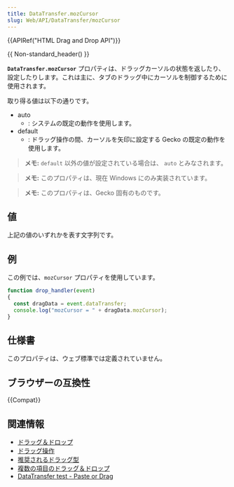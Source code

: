 ```yaml
---
title: DataTransfer.mozCursor
slug: Web/API/DataTransfer/mozCursor
---
```


{{APIRef("HTML Drag and Drop API")}}

{{ Non-standard_header() }}

**`DataTransfer.mozCursor`** プロパティは、ドラッグカーソルの状態を返したり、設定したりします。これは主に、タブのドラッグ中にカーソルを制御するために使用されます。

取り得る値は以下の通りです。

- auto
  - : システムの既定の動作を使用します。
- default
  - : ドラッグ操作の間、カーソルを矢印に設定する Gecko の既定の動作を使用します。

> **メモ:** `default` 以外の値が設定されている場合は、 `auto` とみなされます。

> **メモ:** このプロパティは、現在 Windows にのみ実装されています。

> **メモ:** このプロパティは、Gecko 固有のものです。

## 値

上記の値のいずれかを表す文字列です。

## 例

この例では、`mozCursor` プロパティを使用しています。

```js
function drop_handler(event)
{
  const dragData = event.dataTransfer;
  console.log("mozCursor = " + dragData.mozCursor);
}
```

## 仕様書

このプロパティは、ウェブ標準では定義されていません。

## ブラウザーの互換性

{{Compat}}

## 関連情報

- [ドラッグ＆ドロップ](/ja/docs/Web/API/HTML_Drag_and_Drop_API)
- [ドラッグ操作](/ja/docs/Web/API/HTML_Drag_and_Drop_API/Drag_operations)
- [推奨されるドラッグ型](/ja/docs/Web/API/HTML_Drag_and_Drop_API/Recommended_drag_types)
- [複数の項目のドラッグ＆ドロップ](/ja/docs/Web/API/HTML_Drag_and_Drop_API/Multiple_items)
- [DataTransfer test - Paste or Drag](https://codepen.io/tech_query/pen/MqGgap)
